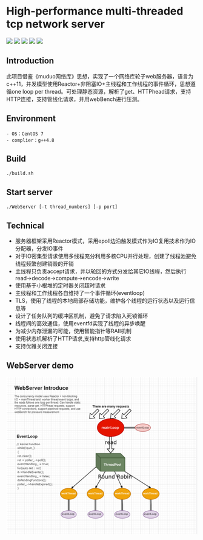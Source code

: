 # High-performance multi-threaded tcp network server
[![](https://img.shields.io/travis/before25tofree/WebServer/master.svg)](https://travis-ci.org/before25tofree/WebServer)
![](https://img.shields.io/badge/language-c++-orange.svg)
[![](https://img.shields.io/github/license/before25tofree/WebServer.svg)](https://github.com/before25tofree/WebServer/blob/master/LICENSE)
[![](https://img.shields.io/badge/blog-@grass-red.svg)](https://blog.csdn.net/qq_42381849)
[![](https://img.shields.io/badge/Gmail-@bookish00grass-blue.svg)](https://www.google.com/intl/zh-CN_cn/gmail/about/)

## Introduction
此项目借鉴《muduo网络库》思想，实现了一个网络库轮子web服务器，语言为c++11，并发模型使用Reactor+非阻塞IO+主线程和工作线程的事件循环，思想遵循one loop per thread。可处理静态资源，解析了get、HTTPhead请求，支持HTTP连接，支持管线化请求，并用webBench进行压测。
## Environment
    - OS：CentOS 7
    - complier：g++4.8
## Build
    ./build.sh
## Start server
    ./WebServer [-t thread_numbers] [-p port]
## Technical
- 服务器框架采用Reactor模式，采用epoll边沿触发模式作为IO复用技术作为IO分配器，分发IO事件
- 对于IO密集型请求使用多线程充分利用多核CPU并行处理，创建了线程池避免线程频繁创建销毁的开销
- 主线程只负责accept请求，并以轮回的方式分发给其它IO线程，然后执行read->decode->compute->encode->write
- 使用基于小根堆的定时器关闭超时请求
- 主线程和工作线程各自维持了一个事件循环(eventloop)
- TLS，使用了线程的本地局部存储功能，维护各个线程的运行状态以及运行信息等
- 设计了任务队列的缓冲区机制，避免了请求陷入死锁循环
- 线程间的高效通信，使用eventfd实现了线程的异步唤醒
- 为减少内存泄漏的可能，使用智能指针等RAII机制
- 使用状态机解析了HTTP请求,支持http管线化请求
- 支持优雅关闭连接 
## WebServer demo
![image](https://github.com/before25tofree/Images/blob/master/WebServer/WebServer.PNG)

